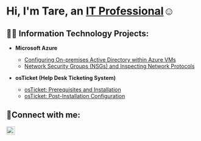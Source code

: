 <h1>Hi, I'm Tare, an <a href="https://linkedin.com/in/tare-ikie">IT Professional</a>☺</h1>

<h2>👨‍💻 Information Technology Projects:</h2>

- <b>Microsoft Azure</b>
  - [Configuring On-premises Active Directory within Azure VMs](https://github.com/Tareikie/configure-ad)
  - [Network Security Groups (NSGs) and Inspecting Network Protocols](https://github.com/Tareikie/azure-network-protocols)

- <b>osTicket (Help Desk Ticketing System)</b>
  - [osTicket: Prerequisites and Installation](https://github.com/TareIkie/osticket-prereqs)
  - [osTicket: Post-Installation Configuration](https://github.com/joshmadakorcc/post-install-config)


<h2>🤳Connect with me:</h2>

[<img align="left" alt="Josh | LinkedIn" width="22px" src="https://cdn.jsdelivr.net/npm/simple-icons@v3/icons/linkedin.svg" />][linkedin]

[linkedin]: https://linkedin.com/in/tare-ikie



